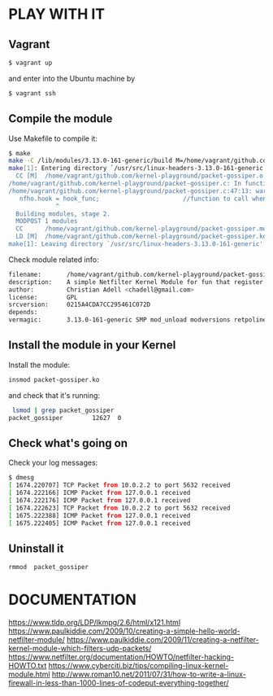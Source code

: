 # PLAY WITH IT

## Vagrant

```bash
$ vagrant up
```
and enter into the Ubuntu machine by

```bash
$ vagrant ssh
```

## Compile the module

Use Makefile to compile it:

```bash
$ make
make -C /lib/modules/3.13.0-161-generic/build M=/home/vagrant/github.com/kernel-playground modules
make[1]: Entering directory `/usr/src/linux-headers-3.13.0-161-generic'
  CC [M]  /home/vagrant/github.com/kernel-playground/packet-gossiper.o
/home/vagrant/github.com/kernel-playground/packet-gossiper.c: In function ‘init_module’:
/home/vagrant/github.com/kernel-playground/packet-gossiper.c:47:13: warning: assignment from incompatible pointer type [enabled by default]
   nfho.hook = hook_func;                       //function to call when conditions below met
             ^
  Building modules, stage 2.
  MODPOST 1 modules
  CC      /home/vagrant/github.com/kernel-playground/packet-gossiper.mod.o
  LD [M]  /home/vagrant/github.com/kernel-playground/packet-gossiper.ko
make[1]: Leaving directory `/usr/src/linux-headers-3.13.0-161-generic'
```

Check module related info:

```bash
filename:       /home/vagrant/github.com/kernel-playground/packet-gossiper.ko
description:    A simple Netfilter Kernel Module for fun that register packet info in your logs
author:         Christian Adell <chadell@gmail.com>
license:        GPL
srcversion:     0215A4CDA7CC295461C072D
depends:
vermagic:       3.13.0-161-generic SMP mod_unload modversions retpoline
```

## Install the module in your Kernel

Install the module:

```bash
insmod packet-gossiper.ko
```

and check that it's running:
```bash
 lsmod | grep packet_gossiper
packet_gossiper        12627  0
```

## Check what's going on

Check your log messages:

```bash
$ dmesg
[ 1674.220707] TCP Packet from 10.0.2.2 to port 5632 received
[ 1674.222166] ICMP Packet from 127.0.0.1 received
[ 1674.222176] ICMP Packet from 127.0.0.1 received
[ 1674.222623] TCP Packet from 10.0.2.2 to port 5632 received
[ 1675.222388] ICMP Packet from 127.0.0.1 received
[ 1675.222405] ICMP Packet from 127.0.0.1 received
```

## Uninstall it

```bash
rmmod  packet_gossiper
```

# DOCUMENTATION

https://www.tldp.org/LDP/lkmpg/2.6/html/x121.html
https://www.paulkiddie.com/2009/10/creating-a-simple-hello-world-netfilter-module/
https://www.paulkiddie.com/2009/11/creating-a-netfilter-kernel-module-which-filters-udp-packets/
https://www.netfilter.org/documentation/HOWTO/netfilter-hacking-HOWTO.txt
https://www.cyberciti.biz/tips/compiling-linux-kernel-module.html
http://www.roman10.net/2011/07/31/how-to-write-a-linux-firewall-in-less-than-1000-lines-of-codeput-everything-together/ 
